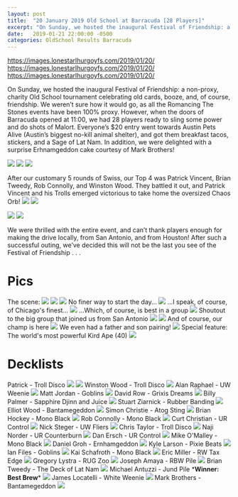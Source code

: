 ```yaml
---
layout: post
title:  "20 January 2019 Old School at Barracuda [28 Players]"
excerpt: "On Sunday, we hosted the inaugural Festival of Friendship: a non-proxy, charity Old School tournament celebrating old cards, booze, and, of course, friendship."
date:   2019-01-21 22:00:00 -0500
categories: OldSchool Results Barracuda
---
```


https://images.lonestarlhurgoyfs.com/2019/01/20/
https://images.lonestarlhurgoyfs.com/2019/01/20/
https://images.lonestarlhurgoyfs.com/2019/01/20/

On Sunday, we hosted the inaugural Festival of Friendship: a non-proxy, charity Old School tournament celebrating old cards, booze, and, of course, friendship. We weren’t sure how it would go, as all the Romancing The Stones events have been 100% proxy. However, when the doors of Barracuda opened at 11:00, we had 28 players ready to sling some power and do shots of Malort. Everyone’s $20 entry went towards Austin Pets Alive (Austin’s biggest no-kill animal shelter), and got them breakfast tacos, stickers, and a Sage of Lat Nam. In addition, we were delighted with a surprise Erhnamgeddon cake courtesy of Mark Brothers!

![](https://images.lonestarlhurgoyfs.com/2019/01/20/jpg)
![](https://images.lonestarlhurgoyfs.com/2019/01/20/2.jpg)
![](https://images.lonestarlhurgoyfs.com/2019/01/20/3.jpg)

After our customary 5 rounds of Swiss, our Top 4 was Patrick Vincent, Brian Tweedy, Rob Connolly, and Winston Wood. They battled it out, and Patrick Vincent and his Trolls emerged victorious to take home the oversized Chaos Orb!
![](https://images.lonestarlhurgoyfs.com/2019/01/20/4.jpg)
![](https://images.lonestarlhurgoyfs.com/2019/01/20/5.jpg)

![](https://images.lonestarlhurgoyfs.com/2019/01/20/standings_jpg)
![](https://images.lonestarlhurgoyfs.com/2019-01-/standings_2.jpg)

We were thrilled with the entire event, and can’t thank players enough for making the drive locally, from San Antonio, and from Houston! After such a successful outing, we’ve decided this will not be the last you see of the Festival of Friendship . . .

# Pics

The scene:
![](https://images.lonestarlhurgoyfs.com/2019/01/20/6.jpg)
![](https://images.lonestarlhurgoyfs.com/2019/01/20/7.jpg)
![](https://images.lonestarlhurgoyfs.com/2019/01/20/8.jpg)
No finer way to start the day...
![](https://images.lonestarlhurgoyfs.com/2019/01/20/9.jpg)
...I speak, of course, of Chicago's finest...
![](https://images.lonestarlhurgoyfs.com/2019/01/20/10.jpg)
...Which, of course, is best in a group
![](https://images.lonestarlhurgoyfs.com/2019/01/20/1jpg)
Shoutout to the big group that joined us from San Antonio
![](https://images.lonestarlhurgoyfs.com/2019/01/20/12.jpg)
![](https://images.lonestarlhurgoyfs.com/2019/01/20/13.jpg)
And of course, our champ is here
![](https://images.lonestarlhurgoyfs.com/2019/01/20/14.jpg)
We even had a father and son pairing!
![](https://images.lonestarlhurgoyfs.com/2019/01/20/15.jpg)
Special feature: The world's most powerful Kird Ape (40)
![](https://images.lonestarlhurgoyfs.com/2019/01/20/16.jpg)

# Decklists

Patrick - Troll Disco
![](https://images.lonestarlhurgoyfs.com/2019/01/20/deck-1.jpg)
![](https://images.lonestarlhurgoyfs.com/2019/01/20/deck-1a.jpg)
Winston Wood - Troll Disco
![](https://images.lonestarlhurgoyfs.com/2019/01/20/deck-2jpg)
Alan Raphael - UW Weenie
![](https://images.lonestarlhurgoyfs.com/2019/01/20/deck-3.jpg)
Matt Jordan - Goblins
![](https://images.lonestarlhurgoyfs.com/2019/01/20/deck-4.jpg)
David Row - Grixis Dreams
![](https://images.lonestarlhurgoyfs.com/2019/01/20/deck-5.jpg)
Billy Palmer - Sapphire Djinn and Juice
![](https://images.lonestarlhurgoyfs.com/2019/01/20/deck-6.jpg)
Stuart Ziarnick - Rubber Banding
![](https://images.lonestarlhurgoyfs.com/2019/01/20/deck-7.jpg)
Elliot Wood - Bantamegeddon
![](https://images.lonestarlhurgoyfs.com/2019/01/20/deck-8.jpg)
Simon Christie - Atog Sting
![](https://images.lonestarlhurgoyfs.com/2019/01/20/deck-9.jpg)
Brian Hockey - Mono Black
![](https://images.lonestarlhurgoyfs.com/2019/01/20/deck-10.jpg)
Rob Connolly - Mono Black
![](https://images.lonestarlhurgoyfs.com/2019/01/20/deck-11jpg)
Curt Christian - UR Control
![](https://images.lonestarlhurgoyfs.com/2019/01/20/deck-12.jpg)
Nick Steger - UW Fliers
![](https://images.lonestarlhurgoyfs.com/2019/01/20/deck-13.jpg)
Chris Taylor - Troll Disco
![](https://images.lonestarlhurgoyfs.com/2019/01/20/deck-14.jpg)
Naji Norder - UR Counterburn
![](https://images.lonestarlhurgoyfs.com/2019/01/20/deck-15.jpg)
Dan Ersch - UR Control
![](https://images.lonestarlhurgoyfs.com/2019/01/20/deck-16.jpg)
Mike O'Malley - Mono Black
![](https://images.lonestarlhurgoyfs.com/2019/01/20/deck-17.jpg)
Daniel Groh - Ernhamgeddon
![](https://images.lonestarlhurgoyfs.com/2019/01/20/deck-18.jpg)
Kyle Larson - Pixie Beats
![](https://images.lonestarlhurgoyfs.com/2019/01/20/deck-19.jpg)
Ian Files - Goblins
![](https://images.lonestarlhurgoyfs.com/2019/01/20/deck-20.jpg)
Kai Schafroth - Mono Black
![](https://images.lonestarlhurgoyfs.com/2019/01/20/deck-21jpg)
Eric Miller - RW Tax Edge
![](https://images.lonestarlhurgoyfs.com/2019/01/20/deck-22.jpg)
Gregory Lystra - RUG Zoo
![](https://images.lonestarlhurgoyfs.com/2019/01/20/deck-23.jpg)
Joseph Amaya - RBW Pile
![](https://images.lonestarlhurgoyfs.com/2019/01/20/deck-24.jpg)
Brian Tweedy - The Deck of Lat Nam
![](https://images.lonestarlhurgoyfs.com/2019/01/20/deck-25.jpg)
Michael Antuzzi - Jund Pile \***Winner: Best Brew**\*
![](https://images.lonestarlhurgoyfs.com/2019/01/20/deck-26.jpg)
James Locatelli - White Weenie
![](https://images.lonestarlhurgoyfs.com/2019/01/20/deck-27.jpg)
Mark Brothers - Bantamegeddon
![](https://images.lonestarlhurgoyfs.com/2019/01/20/deck-28.jpg)